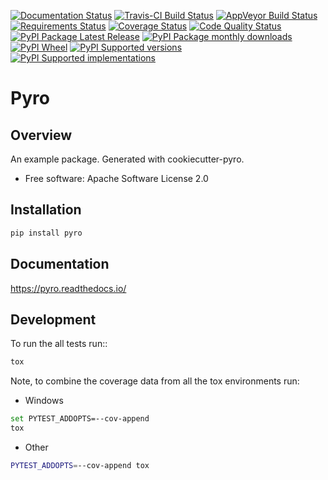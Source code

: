 [![Documentation Status](https://readthedocs.org/projects/pyro/badge/?style=flat)](https://readthedocs.org/projects/pyro)
[![Travis-CI Build Status](https://travis-ci.org/lorengordon/pyro.svg?branch=master)](https://travis-ci.org/lorengordon/pyro)
[![AppVeyor Build Status](https://ci.appveyor.com/api/projects/status/github/lorengordon/pyro?branch=master&svg=true)](https://ci.appveyor.com/project/lorengordon/pyro)
[![Requirements Status](https://requires.io/github/lorengordon/pyro/requirements.svg?branch=master)](https://requires.io/github/lorengordon/pyro/requirements/?branch=master)
[![Coverage Status](https://codecov.io/github/lorengordon/pyro/coverage.svg?branch=master)](https://codecov.io/github/lorengordon/pyro)
[![Code Quality Status](https://landscape.io/github/lorengordon/pyro/master/landscape.svg?style=flat)](https://landscape.io/github/lorengordon/pyro/master)
[![PyPI Package Latest Release](https://img.shields.io/pypi/v/pyro.svg?style=flat)](https://pypi.python.org/pypi/pyro)
[![PyPI Package monthly downloads](https://img.shields.io/pypi/dm/pyro.svg?style=flat)](https://pypi.python.org/pypi/pyro)
[![PyPI Wheel](https://img.shields.io/pypi/wheel/pyro.svg?style=flat)](https://pypi.python.org/pypi/pyro)
[![PyPI Supported versions](https://img.shields.io/pypi/pyversions/pyro.svg?style=flat)](https://pypi.python.org/pypi/pyro)
[![PyPI Supported implementations](https://img.shields.io/pypi/implementation/pyro.svg?style=flat)](https://pypi.python.org/pypi/pyro)

# Pyro

## Overview

An example package. Generated with cookiecutter-pyro.

*   Free software: Apache Software License 2.0

## Installation

```bash
pip install pyro
```

## Documentation

<https://pyro.readthedocs.io/>

## Development

To run the all tests run::

```bash
tox
```

Note, to combine the coverage data from all the tox environments run:

*   Windows

```bash
set PYTEST_ADDOPTS=--cov-append
tox
```

*   Other

```bash
PYTEST_ADDOPTS=--cov-append tox
```

